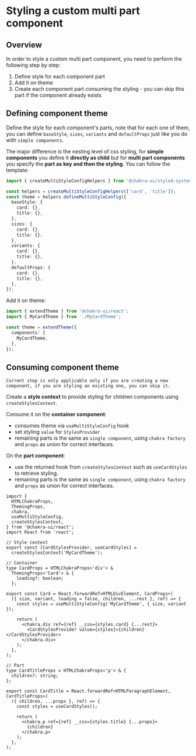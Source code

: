 # Styling a custom multi part component

## Overview

In order to style a custom multi part component, you need to perform the following step by step:

1. Define style for each component part
2. Add it on theme
3. Create each component part consuming the styling - you can skip this part if the component already exists

## Defining component theme

Define the style for each component's parts, note that for each one of them, you can define `baseStyle`, `sizes`, `variants` and `defaultProps` just like you do with `simple components`.

The major difference is the nesting level of css styling, for **simple components** you define it **directly as child** but for **multi part components** you specify the **part as key and then the styling**. You can follow the template:

```ts
import { createMultiStyleConfigHelpers } from '@chakra-ui/styled-system';

const helpers = createMultiStyleConfigHelpers(['card', 'title']);
const theme = helpers.defineMultiStyleConfig({
  baseStyle: {
    card: {},
    title: {},
  },
  sizes: {
    card: {},
    title: {},
  },
  variants: {
    card: {},
    title: {},
  },
  defaultProps: {
    card: {},
    title: {},
  },
});
```

Add it on theme:

```ts
import { extendTheme } from '@chakra-ui/react';
import { MyCardTheme } from './MyCardTheme';

const theme = extendTheme({
  components: {
    MyCardTheme,
  },
});
```

## Consuming component theme

    Current step is only applicable only if you are creating a new component, if you are styling an existing one, you can skip it.

Create a **style context** to provide styling for children components using `createStylesContext`.

Consume it on the **container component**:

- consumes theme via `useMultiStyleConfig` hook
- set styling `value` for `StylesProvider`
- remaining parts is the same as `single component`, using `chakra factory` and `props` as union for correct interfaces.

On the **part component**:

- use the returned hook from `createStylesContext` such as `useCardStyles` to retrieve styling.
- remaining parts is the same as `single component`, using `chakra factory` and `props` as union for correct interfaces.

```tsx
import {
  HTMLChakraProps,
  ThemingProps,
  chakra,
  useMultiStyleConfig,
  createStylesContext,
} from '@chakra-ui/react';
import React from 'react';

// Style context
export const [CardStylesProvider, useCardStyles] =
  createStylesContext('MyCardTheme');

// Container
type CardProps = HTMLChakraProps<'div'> &
  ThemingProps<'Card'> & {
    loading?: boolean;
  };

export const Card = React.forwardRef<HTMLDivElement, CardProps>(
  ({ size, variant, loading = false, children, ...rest }, ref) => {
    const styles = useMultiStyleConfig('MyCardTheme', { size, variant });

    return (
      <chakra.div ref={ref} __css={styles.card} {...rest}>
        <CardStylesProvider value={styles}>{children}</CardStylesProvider>
      </chakra.div>
    );
  },
);

// Part
type CardTitleProps = HTMLChakraProps<'p'> & {
  children?: string;
};

export const CardTitle = React.forwardRef<HTMLParagraphElement, CardTitleProps>(
  ({ children, ...props }, ref) => {
    const styles = useCardStyles();

    return (
      <chakra.p ref={ref} __css={styles.title} {...props}>
        {children}
      </chakra.p>
    );
  },
);
```
